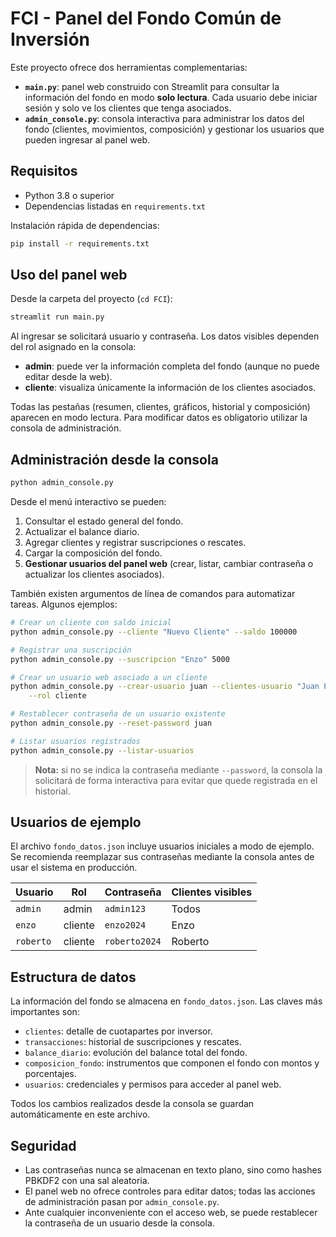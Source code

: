 # FCI - Panel del Fondo Común de Inversión

Este proyecto ofrece dos herramientas complementarias:

* **`main.py`**: panel web construido con Streamlit para consultar la
  información del fondo en modo **solo lectura**. Cada usuario debe iniciar sesión
  y solo ve los clientes que tenga asociados.
* **`admin_console.py`**: consola interactiva para administrar los datos del
  fondo (clientes, movimientos, composición) y gestionar los usuarios que pueden
  ingresar al panel web.

## Requisitos

* Python 3.8 o superior
* Dependencias listadas en `requirements.txt`

Instalación rápida de dependencias:

```bash
pip install -r requirements.txt
```

## Uso del panel web

Desde la carpeta del proyecto (`cd FCI`):

```bash
streamlit run main.py
```

Al ingresar se solicitará usuario y contraseña. Los datos visibles dependen del
rol asignado en la consola:

* **admin**: puede ver la información completa del fondo (aunque no puede editar
  desde la web).
* **cliente**: visualiza únicamente la información de los clientes asociados.

Todas las pestañas (resumen, clientes, gráficos, historial y composición)
aparecen en modo lectura. Para modificar datos es obligatorio utilizar la
consola de administración.

## Administración desde la consola

```bash
python admin_console.py
```

Desde el menú interactivo se pueden:

1. Consultar el estado general del fondo.
2. Actualizar el balance diario.
3. Agregar clientes y registrar suscripciones o rescates.
4. Cargar la composición del fondo.
5. **Gestionar usuarios del panel web** (crear, listar, cambiar contraseña o
   actualizar los clientes asociados).

También existen argumentos de línea de comandos para automatizar tareas. Algunos
 ejemplos:

```bash
# Crear un cliente con saldo inicial
python admin_console.py --cliente "Nuevo Cliente" --saldo 100000

# Registrar una suscripción
python admin_console.py --suscripcion "Enzo" 5000

# Crear un usuario web asociado a un cliente
python admin_console.py --crear-usuario juan --clientes-usuario "Juan Perez" \
    --rol cliente

# Restablecer contraseña de un usuario existente
python admin_console.py --reset-password juan

# Listar usuarios registrados
python admin_console.py --listar-usuarios
```

> **Nota:** si no se indica la contraseña mediante `--password`, la consola la
> solicitará de forma interactiva para evitar que quede registrada en el
> historial.

## Usuarios de ejemplo

El archivo `fondo_datos.json` incluye usuarios iniciales a modo de ejemplo. Se
recomienda reemplazar sus contraseñas mediante la consola antes de usar el
sistema en producción.

| Usuario  | Rol       | Contraseña | Clientes visibles |
|----------|-----------|------------|-------------------|
| `admin`  | admin     | `admin123` | Todos             |
| `enzo`   | cliente   | `enzo2024` | Enzo              |
| `roberto`| cliente   | `roberto2024` | Roberto        |

## Estructura de datos

La información del fondo se almacena en `fondo_datos.json`. Las claves más
importantes son:

* `clientes`: detalle de cuotapartes por inversor.
* `transacciones`: historial de suscripciones y rescates.
* `balance_diario`: evolución del balance total del fondo.
* `composicion_fondo`: instrumentos que componen el fondo con montos y
  porcentajes.
* `usuarios`: credenciales y permisos para acceder al panel web.

Todos los cambios realizados desde la consola se guardan automáticamente en este
archivo.

## Seguridad

* Las contraseñas nunca se almacenan en texto plano, sino como hashes PBKDF2
  con una sal aleatoria.
* El panel web no ofrece controles para editar datos; todas las acciones de
  administración pasan por `admin_console.py`.
* Ante cualquier inconveniente con el acceso web, se puede restablecer la
  contraseña de un usuario desde la consola.
